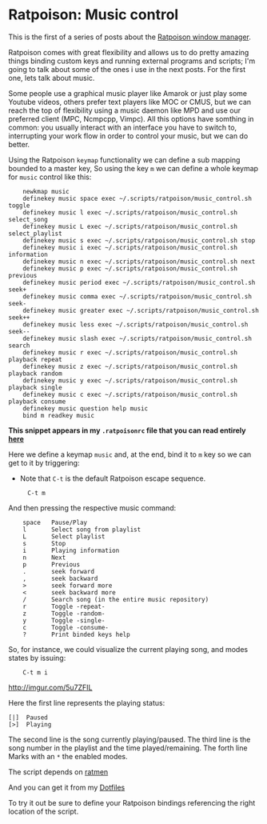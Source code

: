 Ratpoison: Music control
========================


This is the first of a series of posts about the [Ratpoison window
manager](http://www.nongnu.org/ratpoison/).

Ratpoison comes with great flexibility and allows us to do pretty amazing things
binding custom keys and running external programs and scripts; I'm going to
talk about some of the ones i use in the next posts. For the first one, lets
talk about music.

Some people use a graphical music player like Amarok or just play some Youtube
videos, others prefer text players like MOC or CMUS, but we can reach the top of
flexibility using a music daemon like MPD and use our preferred client (MPC,
Ncmpcpp, Vimpc). All this options have somthing in common: you usually interact
with an interface you have to switch to, interrupting your work flow in order to
control your music, but we can do better.

Using the Ratpoison `keymap` functionality we can define a sub mapping bounded
to a master key, So using the key `m` we can define a whole keymap for `music`
control like this:


        newkmap music
        definekey music space exec ~/.scripts/ratpoison/music_control.sh toggle
        definekey music l exec ~/.scripts/ratpoison/music_control.sh select_song
        definekey music L exec ~/.scripts/ratpoison/music_control.sh select_playlist
        definekey music s exec ~/.scripts/ratpoison/music_control.sh stop
        definekey music i exec ~/.scripts/ratpoison/music_control.sh information
        definekey music n exec ~/.scripts/ratpoison/music_control.sh next
        definekey music p exec ~/.scripts/ratpoison/music_control.sh previous
        definekey music period exec ~/.scripts/ratpoison/music_control.sh seek+
        definekey music comma exec ~/.scripts/ratpoison/music_control.sh seek-
        definekey music greater exec ~/.scripts/ratpoison/music_control.sh seek++
        definekey music less exec ~/.scripts/ratpoison/music_control.sh seek--
        definekey music slash exec ~/.scripts/ratpoison/music_control.sh search
        definekey music r exec ~/.scripts/ratpoison/music_control.sh playback repeat
        definekey music z exec ~/.scripts/ratpoison/music_control.sh playback random
        definekey music y exec ~/.scripts/ratpoison/music_control.sh playback single
        definekey music c exec ~/.scripts/ratpoison/music_control.sh playback consume
        definekey music question help music
        bind m readkey music


**This snippet appears in my `.ratpoisonrc` file that you can read entirely
[here](https://github.com/alx741/dotfiles/blob/master/ratpoison/.ratpoisonrc)**

Here we define a keymap `music` and, at the end, bind it to `m` key so we can
get to it by triggering:
* Note that `C-t` is the default Ratpoison escape sequence.

        C-t m

And then pressing the respective music command:

        space   Pause/Play
        l       Select song from playlist
        L       Select playlist
        s       Stop
        i       Playing information
        n       Next
        p       Previous
        .       seek forward
        ,       seek backward
        >       seek forward more
        <       seek backward more
        /       Search song (in the entire music repository)
        r       Toggle -repeat-
        z       Toggle -random-
        y       Toggle -single-
        c       Toggle -consume-
        ?       Print binded keys help


So, for instance, we could visualize the current playing song, and modes states
by issuing:

        C-t m i

http://imgur.com/5u7ZFIL

Here the first line represents the playing status:

    [|]  Paused
    [>]  Playing

The second line is the song currently playing/paused.
The third line is the song number in the playlist and the time played/remaining.
The forth line Marks with an `*` the enabled modes.


The script depends on
[ratmen](http://www.update.uu.se/~zrajm/programs/ratmen/?M=D)

And you can get it from my
[Dotfiles](https://github.com/alx741/dotfiles/blob/master/scripts/.scripts/ratpoison/music_control.sh)

To try it out be sure to define your Ratpoison bindings referencing the right
location of the script.
